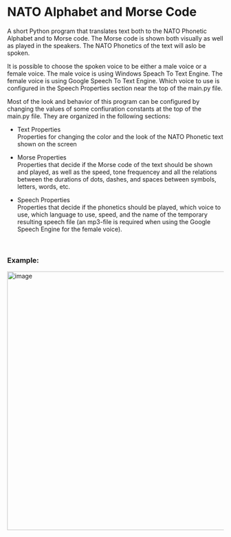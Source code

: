 # NATO Alphabet and Morse Code

A short Python program that translates text both to the NATO Phonetic Alphabet and to Morse code. The Morse code is shown both visually as well as played in the speakers. The NATO Phonetics of the text will aslo be spoken. 

It is possible to choose the spoken voice to be either a male voice or a female voice. The male voice is using Windows Speach To Text Engine. The female voice is using Google Speech To Text Engine. Which voice to use is configured in the Speech Properties section near the top of the main.py file. 

Most of the look and behavior of this program can be configured by changing the values of some confiuration constants at the top of the main.py file. They are organized in the following sections:

* Text Properties <br/>
Properties for changing the color and the look of the NATO Phonetic text shown on the screen

* Morse Properties <br/>
Properties that decide if the Morse code of the text should be shown and played, as well as the speed, tone frequencey and all the relations between the durations of dots, dashes, and spaces between symbols, letters, words, etc.

* Speech Properties <br/>
Properties that decide if the phonetics should be played, which voice to use, which language to use, speed, and the name of the temporary resulting speech file (an mp3-file is required when using the Google Speech Engine for the female voice).

<br/>

### Example:

<img width="602" alt="image" src="https://user-images.githubusercontent.com/1498298/204062001-c11fda2c-866a-4866-b2f6-6d66f2669298.png">
